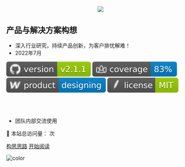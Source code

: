 <div align="center"><img src="https://z3.ax1x.com/2021/11/08/IGH1qH.png" style="zoom:98%;"/></div>

## 产品与解决方案构想

- 深入行业研究，持续产品创新，为客户排忧解难！
- 2022年7月

![](_media/version-v2.1.svg)
![](_media/coverage-83-blue.svg)
![](_media/product-designing-blue.svg)
![](_media/license-MIT-green.svg)

<br>

<br>

* 团队内部交流使用

<span id="busuanzi_container_site_pv">
    👀 本站总访问量：<span id="busuanzi_value_site_pv"></span> 次
</span>
<span id="busuanzi_container_site_uv" style='display:none'>
    | 🚴‍♂️ 本站总访客数：<span id="busuanzi_value_site_uv"></span> 人
</span>

<br>

[构思思路](/README)
[开始阅读](/Advisory/FinTech/影响未来金融行业的七大科技要素)



<!-- 背景色 -->
![color](#fff)

